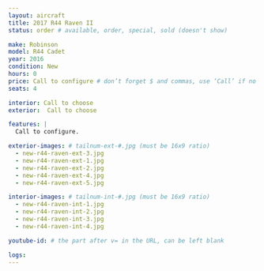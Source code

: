 ```yaml
---
layout: aircraft
title: 2017 R44 Raven II
status: order # available, order, special, sold (doesn't show)

make: Robinson
model: R44 Cadet
year: 2016
condition: New
hours: 0
price: Call to configure # don’t forget $ and commas, use ‘Call’ if no price listed
seats: 4

interior: Call to choose
exterior:  Call to choose

features: |
  Call to configure.

exterior-images: # tailnum-ext-#.jpg (must be 16x9 ratio)
  - new-r44-raven-ext-3.jpg
  - new-r44-raven-ext-1.jpg
  - new-r44-raven-ext-2.jpg
  - new-r44-raven-ext-4.jpg
  - new-r44-raven-ext-5.jpg

interior-images: # tailnum-int-#.jpg (must be 16x9 ratio)
  - new-r44-raven-int-1.jpg
  - new-r44-raven-int-2.jpg
  - new-r44-raven-int-3.jpg
  - new-r44-raven-int-4.jpg

youtube-id: # the part after v= in the URL, can be left blank

logs:
---
```

